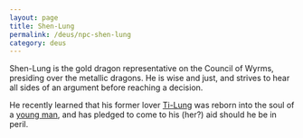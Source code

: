 ```yaml
---
layout: page
title: Shen-Lung
permalink: /deus/npc-shen-lung
category: deus
---
```

Shen-Lung is the gold dragon representative on the Council of Wyrms, presiding over the metallic dragons. He is wise and just, and strives to hear all sides of an argument before reaching a decision.

He recently learned that his former lover [Ti-Lung](npc-ti-lung) was reborn into the soul of a [young man](char-public-james), and has pledged to come to his (her?) aid should he be in peril.

